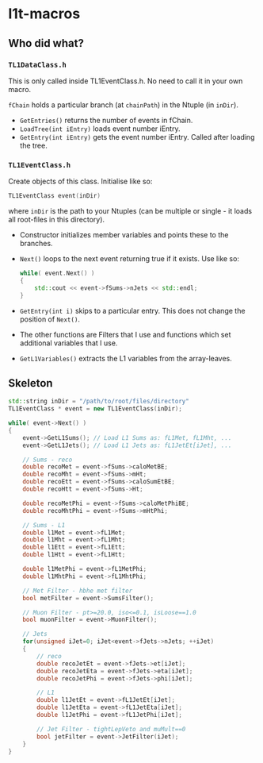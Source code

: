 # l1t-macros

## Who did what?

### `TL1DataClass.h`

This is only called inside TL1EventClass.h. No need to call it in your own macro.

`fChain` holds a particular branch (at `chainPath`) in the Ntuple (in `inDir`).

- `GetEntries()` returns the number of events in fChain.
- `LoadTree(int iEntry)` loads event number iEntry.
- `GetEntry(int iEntry)` gets the event number iEntry. Called after loading the tree.

### `TL1EventClass.h`

Create objects of this class. Initialise like so:

`````C++
TL1EventClass event(inDir)
`````

where `inDir` is the path to your Ntuples (can be multiple or single - it loads all root-files in this directory).

- Constructor initializes member variables and points these to the branches.
- `Next()` loops to the next event returning true if it exists. Use like so:

    `````C++
    while( event.Next() )
    {
        std::cout << event->fSums->nJets << std::endl;
    }
    `````

- `GetEntry(int i)` skips to a particular entry. This does not change the position of `Next()`.
- The other functions are Filters that I use and functions which set additional variables that I use.
- `GetL1Variables()` extracts the L1 variables from the array-leaves.

## Skeleton

`````C++
std::string inDir = "/path/to/root/files/directory"
TL1EventClass * event = new TL1EventClass(inDir);

while( event->Next() )
{
    event->GetL1Sums(); // Load L1 Sums as: fL1Met, fL1Mht, ...
    event->GetL1Jets(); // Load L1 Jets as: fL1JetEt[iJet], ...

    // Sums - reco
    double recoMet = event->fSums->caloMetBE;
    double recoMht = event->fSums->mHt;
    double recoEtt = event->fSums->caloSumEtBE;
    double recoHtt = event->fSums->Ht;

    double recoMetPhi = event->fSums->caloMetPhiBE;
    double recoMhtPhi = event->fSums->mHtPhi;

    // Sums - L1
    double l1Met = event->fL1Met;
    double l1Mht = event->fL1Mht;
    double l1Ett = event->fL1Ett;
    double l1Htt = event->fL1Htt;

    double l1MetPhi = event->fL1MetPhi;
    double l1MhtPhi = event->fL1MhtPhi;

    // Met Filter - hbhe met filter
    bool metFilter = event->SumsFilter();

    // Muon Filter - pt>=20.0, iso<=0.1, isLoose==1.0
    bool muonFilter = event->MuonFilter();

    // Jets
    for(unsigned iJet=0; iJet<event->fJets->nJets; ++iJet)
    {
        // reco
        double recoJetEt = event->fJets->et[iJet];
        double recoJetEta = event->fJets->eta[iJet];
        double recoJetPhi = event->fJets->phi[iJet];

        // L1
        double l1JetEt = event->fL1JetEt[iJet];
        double l1JetEta = event->fL1JetEta[iJet];
        double l1JetPhi = event->fL1JetPhi[iJet];

        // Jet Filter - tightLepVeto and muMult==0
        bool jetFilter = event->JetFilter(iJet);
    }
}
`````
